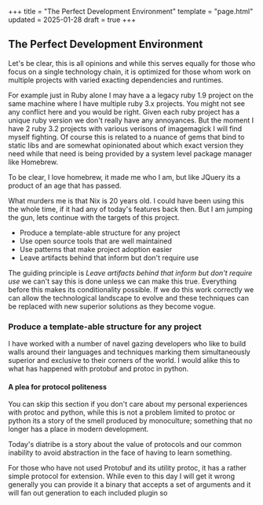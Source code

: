 +++
title = "The Perfect Development Environment"
template = "page.html"
updated = 2025-01-28
draft = true
+++

## The Perfect Development Environment

Let's be clear, this is all opinions and while this serves equally for those who focus on a single technology chain, it is optimized for those whom work on multiple projects with varied exacting dependencies and runtimes.

For example just in Ruby alone I may have a a legacy ruby 1.9 project on the same machine where I have multiple ruby 3.x projects. You might not see any conflict here and you would be right. Given each ruby project has a unique ruby version we don't really have any annoyances. But the moment I have 2 ruby 3.2 projects with various verisons of imagemagick I will find myself fighting. Of course this is related to a nuance of gems that bind to static libs and are somewhat opinionated about which exact version they need while that need is being provided by a system level package manager like Homebrew.

To be clear, I love homebrew, it made me who I am, but like JQuery its a product of an age that has passed.

What murders me is that Nix is 20 years old. I could have been using this the whole time, if it had any of today's features back then. But I am jumping the gun, lets continue with the targets of this project.

- Produce a template-able structure for any project
- Use open source tools that are well maintained
- Use patterns that make project adoption easier
- Leave artifacts behind that inform but don't require use

The guiding principle is _Leave artifacts behind that inform but don't require use_ we can't say this is done unless we can make this true. Everything before this makes its conditionality possible. If we do this work correctly we can allow the technological landscape to evolve and these techniques can be replaced with new superior solutions as they become vogue.

### Produce a template-able structure for any project

I have worked with a number of navel gazing developers who like to build walls around their languages and techniques marking them simultaneously superior and exclusive to their corners of the world. I would alike this to what has happened with protobuf and protoc in python.

#### A plea for protocol politeness

You can skip this section if you don't care about my personal experiences with protoc and python, while this is not a problem limited to protoc or python its a story of the smell produced by monoculture; something that no longer has a place in modern development.

Today's diatribe is a story about the value of protocols and our common inability to avoid abstraction in the face of having to learn something.

For those who have not used Protobuf and its utility protoc, it has a rather simple protocol for extension. While even to this day I will get it wrong generally you can provide it a binary that accepts a set of arguments and it will fan out generation to each included plugin so
